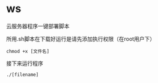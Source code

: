 # ws
云服务器程序一键部署脚本

所用.sh脚本在下载好运行是请先添加执行权限（在root用户下）
```shell
chmod +x [文件名]
```
接下来运行程序
```shell
./[filename]
```


